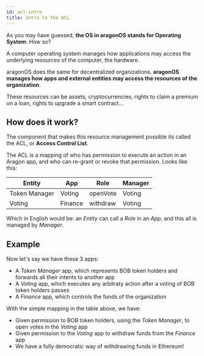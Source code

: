 ```yaml
---
id: acl-intro
title: Intro to the ACL
---
```


As you may have guessed, **the OS in aragonOS stands for Operating System**. How so?

A computer operating system manages how applications may access the underlying resources of the computer, the hardware.

aragonOS does the same for decentralized organizations. **aragonOS manages how apps and external entities may access the resources of the organization**.

These resources can be assets, cryptocurrencies, rights to claim a premium on a loan, rights to upgrade a smart contract...

## How does it work?
The component that makes this resource management possible its called the ACL, or **Access Control List**.

The ACL is a mapping of who has permission to execute an action in an Aragon app, and who can re-grant or revoke that permission. Looks like this:

| Entity        | App           | Role     | Manager  |
| ------------- | ------------- | -------- | -------- |
| Token Manager | Voting        | openVote | Voting   |
| Voting        | Finance       | withdraw | Voting   |

Which in English would be: an *Entity* can call a *Role* in an *App*, and this all is managed by *Manager*.


## Example

Now let's say we have these 3 apps:
- A *Token Manager* app, which represents BOB token holders and forwards all their intents to another app
- A *Voting* app, which executes any arbitraty action after a voting of BOB token holders passes
- A *Finance* app, which controls the funds of the organization

With the simple mapping in the table above, we have:
- Given permission to BOB token holders, using the *Token Manager*, to open votes in the *Voting* app
- Given permission to the *Voting* app to withdraw funds from the *Finance* app
- We have a fully democratic way of withdrawing funds in Ethereum!